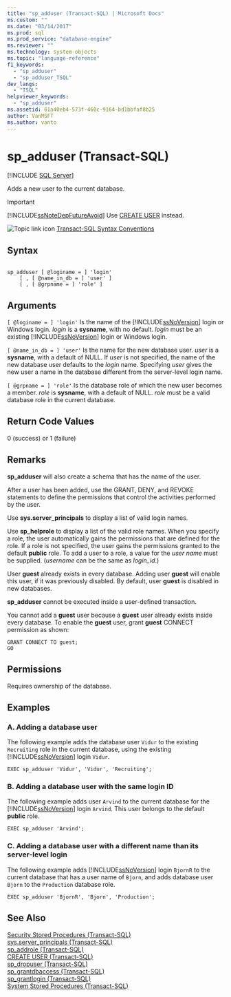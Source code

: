 ```yaml
---
title: "sp_adduser (Transact-SQL) | Microsoft Docs"
ms.custom: ""
ms.date: "03/14/2017"
ms.prod: sql
ms.prod_service: "database-engine"
ms.reviewer: ""
ms.technology: system-objects
ms.topic: "language-reference"
f1_keywords: 
  - "sp_adduser"
  - "sp_adduser_TSQL"
dev_langs: 
  - "TSQL"
helpviewer_keywords: 
  - "sp_adduser"
ms.assetid: 61a40eb4-573f-460c-9164-bd1bbfaf8b25
author: VanMSFT
ms.author: vanto
---
```

# sp_adduser (Transact-SQL)
[!INCLUDE [SQL Server](../../includes/applies-to-version/sqlserver.md)]

  Adds a new user to the current database.  
  
> [!IMPORTANT]  
>  [!INCLUDE[ssNoteDepFutureAvoid](../../includes/ssnotedepfutureavoid-md.md)] Use [CREATE USER](../../t-sql/statements/create-user-transact-sql.md) instead.  
  
 ![Topic link icon](../../database-engine/configure-windows/media/topic-link.gif "Topic link icon") [Transact-SQL Syntax Conventions](../../t-sql/language-elements/transact-sql-syntax-conventions-transact-sql.md)  
  
## Syntax  
  
```  
  
sp_adduser [ @loginame = ] 'login'   
    [ , [ @name_in_db = ] 'user' ]   
    [ , [ @grpname = ] 'role' ]   
```  
  
## Arguments  
`[ @loginame = ] 'login'`
 Is the name of the [!INCLUDE[ssNoVersion](../../includes/ssnoversion-md.md)] login or Windows login. *login* is a **sysname**, with no default. *login* must be an existing [!INCLUDE[ssNoVersion](../../includes/ssnoversion-md.md)] login or Windows login.  
  
`[ @name_in_db = ] 'user'`
 Is the name for the new database user. *user* is a **sysname**, with a default of NULL. If *user* is not specified, the name of the new database user defaults to the *login* name. Specifying *user* gives the new user a name in the database different from the server-level login name.  
  
`[ @grpname = ] 'role'`
 Is the database role of which the new user becomes a member. *role* is **sysname**, with a default of NULL. *role* must be a valid database role in the current database.  
  
## Return Code Values  
 0 (success) or 1 (failure)  
  
## Remarks  
 **sp_adduser** will also create a schema that has the name of the user.  
  
 After a user has been added, use the GRANT, DENY, and REVOKE statements to define the permissions that control the activities performed by the user.  
  
 Use **sys.server_principals** to display a list of valid login names.  
  
 Use **sp_helprole** to display a list of the valid role names. When you specify a role, the user automatically gains the permissions that are defined for the role. If a role is not specified, the user gains the permissions granted to the default **public** role. To add a user to a role, a value for the *user name* must be supplied. (*username* can be the same as *login_id*.)  
  
 User **guest** already exists in every database. Adding user **guest** will enable this user, if it was previously disabled. By default, user **guest** is disabled in new databases.  
  
 **sp_adduser** cannot be executed inside a user-defined transaction.  
  
 You cannot add a **guest** user because a **guest** user already exists inside every database. To enable the **guest** user, grant **guest** CONNECT permission as shown:  
  
```  
GRANT CONNECT TO guest;  
GO  
```  
  
## Permissions  
 Requires ownership of the database.  
  
## Examples  
  
### A. Adding a database user  
 The following example adds the database user `Vidur` to the existing `Recruiting` role in the current database, using the existing [!INCLUDE[ssNoVersion](../../includes/ssnoversion-md.md)] login `Vidur`.  
  
```  
EXEC sp_adduser 'Vidur', 'Vidur', 'Recruiting';  
```  
  
### B. Adding a database user with the same login ID  
 The following example adds user `Arvind` to the current database for the [!INCLUDE[ssNoVersion](../../includes/ssnoversion-md.md)] login `Arvind`. This user belongs to the default **public** role.  
  
```  
EXEC sp_adduser 'Arvind';  
```  
  
### C. Adding a database user with a different name than its server-level login  
 The following example adds [!INCLUDE[ssNoVersion](../../includes/ssnoversion-md.md)] login `BjornR` to the current database that has a user name of `Bjorn`, and adds database user `Bjorn` to the `Production` database role.  
  
```  
EXEC sp_adduser 'BjornR', 'Bjorn', 'Production';  
```  
  
## See Also  
 [Security Stored Procedures &#40;Transact-SQL&#41;](../../relational-databases/system-stored-procedures/security-stored-procedures-transact-sql.md)   
 [sys.server_principals &#40;Transact-SQL&#41;](../../relational-databases/system-catalog-views/sys-server-principals-transact-sql.md)   
 [sp_addrole &#40;Transact-SQL&#41;](../../relational-databases/system-stored-procedures/sp-addrole-transact-sql.md)   
 [CREATE USER &#40;Transact-SQL&#41;](../../t-sql/statements/create-user-transact-sql.md)   
 [sp_dropuser &#40;Transact-SQL&#41;](../../relational-databases/system-stored-procedures/sp-dropuser-transact-sql.md)   
 [sp_grantdbaccess &#40;Transact-SQL&#41;](../../relational-databases/system-stored-procedures/sp-grantdbaccess-transact-sql.md)   
 [sp_grantlogin &#40;Transact-SQL&#41;](../../relational-databases/system-stored-procedures/sp-grantlogin-transact-sql.md)   
 [System Stored Procedures &#40;Transact-SQL&#41;](../../relational-databases/system-stored-procedures/system-stored-procedures-transact-sql.md)  
  
  
